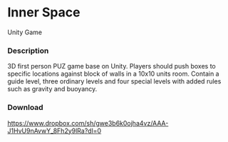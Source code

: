 # Inner Space
Unity Game

### Description
3D first person PUZ game base on Unity. Players should push boxes to specific locations against block of walls in a 10x10 units room. Contain a guide level, three ordinary levels and four special levels with added rules such as gravity and buoyancy.

### Download
https://www.dropbox.com/sh/gwe3b6k0ojha4vz/AAA-J1HvU9nAvwY_8Fh2y9lRa?dl=0
